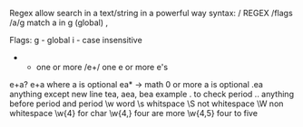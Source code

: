 Regex allow search in a text/string in a powerful way
syntax: 
 / REGEX /flags 
 /a/g match a in g (global) ,
   
Flags:
g - global
i - case insensitive 
+ - one or more /e+/ one e or more e's

e+a? e+a where a is optional
ea* -> math 0 or more a is optional
.ea anything except new line 
tea, aea, bea example
\. to check period
.\. anything before period and period
\w word 
\s whitspace
\S not whitespace
\W non whitespace
\w{4} for char
\w{4,} four are more
\w{4,5} four to five